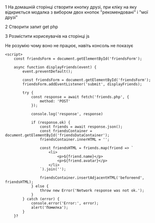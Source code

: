 1 На домашній сторінці створити кнопку друзі, при кліку на яку відкриється модалка з вибором двох кнопок "рекомендовані" і "мої друзі"

2 Створити запит get php

3 Розмістити корисеувачів на сторінці js

Не розумію чому воно не працює, навіть консоль не показує

    <script>
        const friendsForm = document.getElementById('friendsForm');

        async function displayFriends(event) {
            event.preventDefault();

            const friendsForm = document.getElementById('friendsForm');
            friendsForm.addEventListener('submit', displayFriends);

            try {
                const response = await fetch('friends.php', {
                    method: 'POST'
                });

                console.log('response', response)

                if (response.ok) {
                    const friends = await response.json();
                    const friendsContainer = document.getElementById('friendsDataContainer');
                    friendsContainer.innerHTML = '';

                    const friendsHTML = friends.map(friend => `
                        <li>
                            <p>${friend.name}</p>
                            <p>${friend.avatar}</p>
                        </li>
                    `).join('');

                    friendsContainer.insertAdjacentHTML('beforeend', friendsHTML);
                } else {
                    throw new Error('Network response was not ok.');
                }
            } catch (error) {
                console.error('Error:', error);
                alert('Помилка');
            }
        }?
